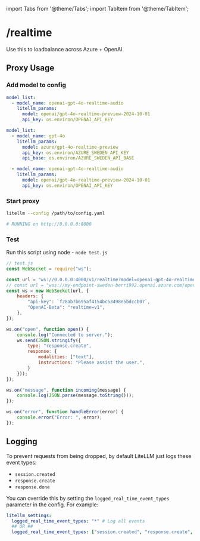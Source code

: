 import Tabs from '@theme/Tabs';
import TabItem from '@theme/TabItem';

# /realtime

Use this to loadbalance across Azure + OpenAI. 

## Proxy Usage

### Add model to config 


<Tabs>
<TabItem value="openai" label="OpenAI">

```yaml
model_list:
  - model_name: openai-gpt-4o-realtime-audio
    litellm_params:
      model: openai/gpt-4o-realtime-preview-2024-10-01
      api_key: os.environ/OPENAI_API_KEY
```
</TabItem>
<TabItem value="openai+azure" label="OpenAI + Azure">

```yaml
model_list:
  - model_name: gpt-4o
    litellm_params:
      model: azure/gpt-4o-realtime-preview
      api_key: os.environ/AZURE_SWEDEN_API_KEY
      api_base: os.environ/AZURE_SWEDEN_API_BASE

  - model_name: openai-gpt-4o-realtime-audio
    litellm_params:
      model: openai/gpt-4o-realtime-preview-2024-10-01
      api_key: os.environ/OPENAI_API_KEY
```

</TabItem>
</Tabs>

### Start proxy 

```bash
litellm --config /path/to/config.yaml 

# RUNNING on http://0.0.0.0:8000
```

### Test 

Run this script using node - `node test.js`

```js
// test.js
const WebSocket = require("ws");

const url = "ws://0.0.0.0:4000/v1/realtime?model=openai-gpt-4o-realtime-audio";
// const url = "wss://my-endpoint-sweden-berri992.openai.azure.com/openai/realtime?api-version=2024-10-01-preview&deployment=gpt-4o-realtime-preview";
const ws = new WebSocket(url, {
    headers: {
        "api-key": `f28ab7b695af4154bc53498e5bdccb07`,
        "OpenAI-Beta": "realtime=v1",
    },
});

ws.on("open", function open() {
    console.log("Connected to server.");
    ws.send(JSON.stringify({
        type: "response.create",
        response: {
            modalities: ["text"],
            instructions: "Please assist the user.",
        }
    }));
});

ws.on("message", function incoming(message) {
    console.log(JSON.parse(message.toString()));
});

ws.on("error", function handleError(error) {
    console.error("Error: ", error);
});
```

## Logging 

To prevent requests from being dropped, by default LiteLLM just logs these event types:

- `session.created`
- `response.create`
- `response.done`

You can override this by setting the `logged_real_time_event_types` parameter in the config. For example:

```yaml
litellm_settings:
  logged_real_time_event_types: "*" # Log all events
  ## OR ## 
  logged_real_time_event_types: ["session.created", "response.create", "response.done"] # Log only these event types
```
